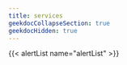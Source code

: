 ```yaml
---
title: services
geekdocCollapseSection: true
geekdocHidden: true
---
```


{{< alertList name="alertList" >}}